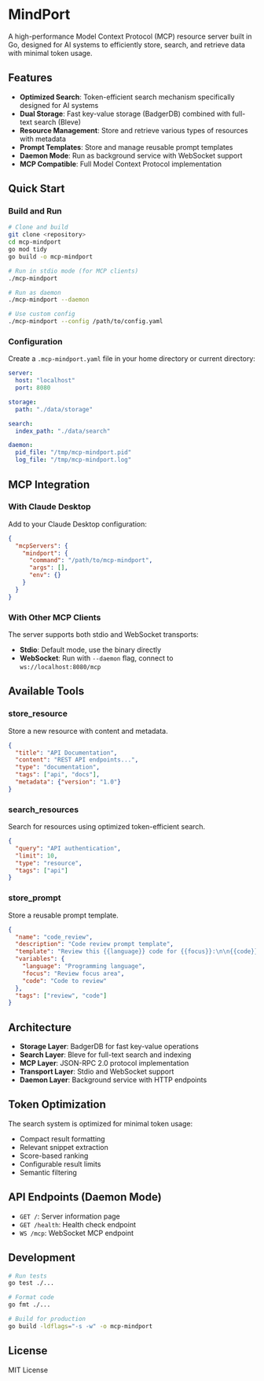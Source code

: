 # MindPort

A high-performance Model Context Protocol (MCP) resource server built in Go, designed for AI systems to efficiently store, search, and retrieve data with minimal token usage.

## Features

- **Optimized Search**: Token-efficient search mechanism specifically designed for AI systems
- **Dual Storage**: Fast key-value storage (BadgerDB) combined with full-text search (Bleve)
- **Resource Management**: Store and retrieve various types of resources with metadata
- **Prompt Templates**: Store and manage reusable prompt templates
- **Daemon Mode**: Run as background service with WebSocket support
- **MCP Compatible**: Full Model Context Protocol implementation

## Quick Start

### Build and Run

```bash
# Clone and build
git clone <repository>
cd mcp-mindport
go mod tidy
go build -o mcp-mindport

# Run in stdio mode (for MCP clients)
./mcp-mindport

# Run as daemon
./mcp-mindport --daemon

# Use custom config
./mcp-mindport --config /path/to/config.yaml
```

### Configuration

Create a `.mcp-mindport.yaml` file in your home directory or current directory:

```yaml
server:
  host: "localhost"
  port: 8080

storage:
  path: "./data/storage"

search:
  index_path: "./data/search"

daemon:
  pid_file: "/tmp/mcp-mindport.pid"
  log_file: "/tmp/mcp-mindport.log"
```

## MCP Integration

### With Claude Desktop

Add to your Claude Desktop configuration:

```json
{
  "mcpServers": {
    "mindport": {
      "command": "/path/to/mcp-mindport",
      "args": [],
      "env": {}
    }
  }
}
```

### With Other MCP Clients

The server supports both stdio and WebSocket transports:

- **Stdio**: Default mode, use the binary directly
- **WebSocket**: Run with `--daemon` flag, connect to `ws://localhost:8080/mcp`

## Available Tools

### store_resource

Store a new resource with content and metadata.

```json
{
  "title": "API Documentation",
  "content": "REST API endpoints...",
  "type": "documentation",
  "tags": ["api", "docs"],
  "metadata": {"version": "1.0"}
}
```

### search_resources

Search for resources using optimized token-efficient search.

```json
{
  "query": "API authentication",
  "limit": 10,
  "type": "resource",
  "tags": ["api"]
}
```

### store_prompt

Store a reusable prompt template.

```json
{
  "name": "code_review",
  "description": "Code review prompt template",
  "template": "Review this {{language}} code for {{focus}}:\n\n{{code}}",
  "variables": {
    "language": "Programming language",
    "focus": "Review focus area",
    "code": "Code to review"
  },
  "tags": ["review", "code"]
}
```

## Architecture

- **Storage Layer**: BadgerDB for fast key-value operations
- **Search Layer**: Bleve for full-text search and indexing  
- **MCP Layer**: JSON-RPC 2.0 protocol implementation
- **Transport Layer**: Stdio and WebSocket support
- **Daemon Layer**: Background service with HTTP endpoints

## Token Optimization

The search system is optimized for minimal token usage:

- Compact result formatting
- Relevant snippet extraction
- Score-based ranking
- Configurable result limits
- Semantic filtering

## API Endpoints (Daemon Mode)

- `GET /`: Server information page
- `GET /health`: Health check endpoint
- `WS /mcp`: WebSocket MCP endpoint

## Development

```bash
# Run tests
go test ./...

# Format code
go fmt ./...

# Build for production
go build -ldflags="-s -w" -o mcp-mindport
```

## License

MIT License